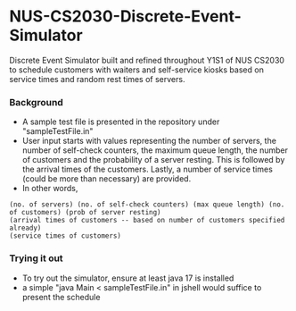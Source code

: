 # NUS-CS2030-Discrete-Event-Simulator
Discrete Event Simulator built and refined throughout Y1S1 of NUS CS2030 to schedule customers with waiters and self-service kiosks based on service times and random rest times of servers.

### Background
- A sample test file is presented in the repository under "sampleTestFile.in"
- User input starts with values representing the number of servers, the number of self-check counters, the maximum queue length, the number of customers and the probability of a server resting. This is followed by the arrival times of the customers. Lastly, a number of service times (could be more than necessary) are provided.
- In other words, 
```
(no. of servers) (no. of self-check counters) (max queue length) (no. of customers) (prob of server resting)
(arrival times of customers -- based on number of customers specified already)
(service times of customers)
```

### Trying it out
- To try out the simulator, ensure at least java 17 is installed
- a simple "java Main < sampleTestFile.in" in jshell would suffice to present the schedule
